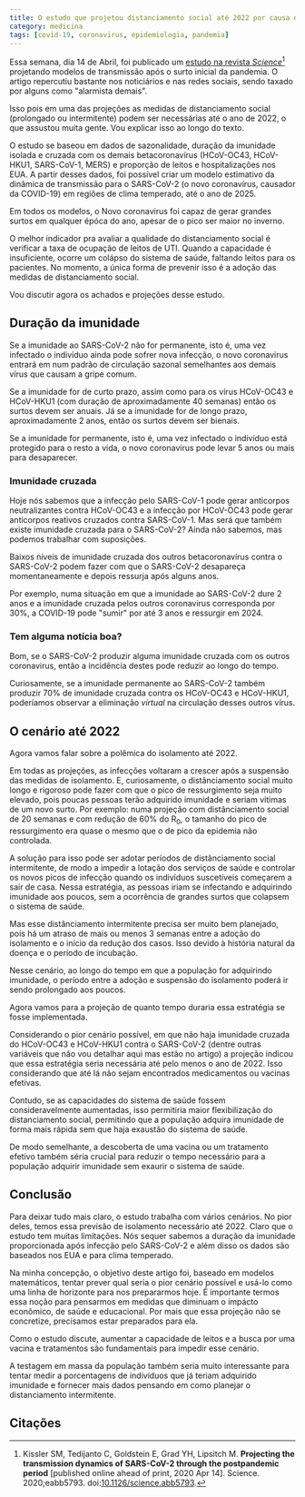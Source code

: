 ```yaml
---
title: O estudo que projetou distanciamento social até 2022 por causa da COVID-19
category: medicina
tags: [covid-19, coronavirus, epidemiologia, pandemia]
---
```


Essa semana, dia 14 de Abril, foi publicado um [estudo na revista *Science*](https://science.sciencemag.org/content/early/2020/04/14/science.abb5793)[^Kissler2020] projetando modelos de transmissão após o surto inicial da pandemia. O artigo repercutiu bastante nos noticiários e nas redes sociais, sendo taxado por alguns como "alarmista demais". 

Isso pois em uma das projeções as medidas de distanciamento social (prolongado ou intermitente) podem ser necessárias até o ano de 2022, o que assustou muita gente. Vou explicar isso ao longo do texto.

O estudo se baseou em dados de sazonalidade, duração da imunidade isolada e cruzada com os demais betacoronavírus (HCoV-OC43, HCoV-HKU1, SARS-CoV-1, MERS) e proporção de leitos e hospitalizações nos EUA. A partir desses dados, foi possível criar um modelo estimativo da dinâmica de transmissão para o SARS-CoV-2 (o novo coronavírus, causador da COVID-19) em regiões de clima temperado, até o ano de 2025.

Em todos os modelos, o Novo coronavirus foi capaz de gerar grandes surtos em qualquer épóca do ano, apesar de o pico ser maior no inverno.

O melhor indicador pra avaliar a qualidade do distanciamento social é verificar a taxa de ocupação de leitos de UTI. Quando a capacidade é insuficiente, ocorre um colápso do sistema de saúde, faltando leitos para os pacientes. No momento, a única forma de prevenir isso é a adoção das medidas de distanciamento social.

Vou discutir agora os achados e projeções desse estudo.

## Duração da imunidade

Se a imunidade ao SARS-CoV-2 não for permanente, isto é, uma vez infectado o indivíduo ainda pode sofrer nova infecção, o novo coronavirus entrará em num padrão de circulação sazonal semelhantes aos demais vírus que causam a gripe comum.

Se a imunidade for de curto prazo, assim como para os vírus HCoV-OC43 e HCoV-HKU1 (com duração de aproximadamente 40 semanas) então os surtos devem ser anuais. Já se a imunidade for de longo prazo, aproximadamente 2 anos, então os surtos devem ser bienais.

Se a imunidade for permanente, isto é, uma vez infectado o indivíduo está protegido para o resto a vida, o novo coronavirus pode levar 5 anos ou mais para desaparecer.

### Imunidade cruzada

Hoje nós sabemos que a infecção pelo SARS-CoV-1 pode gerar anticorpos  neutralizantes contra HCoV-OC43 e a infecção por HCoV-OC43 pode gerar anticorpos reativos cruzados contra SARS-CoV-1. Mas será que também existe imunidade cruzada para o SARS-CoV-2? Ainda não sabemos, mas podemos trabalhar com suposições.

Baixos níveis de imunidade cruzada dos outros betacoronavírus contra o SARS-CoV-2 podem fazer com que o SARS-CoV-2 desapareça momentaneamente e depois ressurja após alguns anos.

Por exemplo, numa situação em que a imunidade ao SARS-CoV-2 dure 2 anos e a imunidade cruzada pelos outros coronavirus corresponda por 30%, a COVID-19 pode "sumir" por até 3 anos e ressurgir em 2024.

### Tem alguma notícia boa?

Bom, se o SARS-CoV-2 produzir alguma imunidade cruzada com os outros coronavirus, então a incidência destes pode reduzir ao longo do tempo.

Curiosamente, se a imunidade permanente ao SARS-CoV-2 também produzir 70% de imunidade cruzada contra os HCoV-OC43 e HCoV-HKU1, poderíamos observar a eliminação *virtual* na circulação desses outros vírus.

## O cenário até 2022

Agora vamos falar sobre a polêmica do isolamento até 2022.

Em todas as projeções, as infecções voltaram a crescer após a suspensão das medidas de isolamento. E, curiosamente, o distânciamento social muito longo e rigoroso pode fazer com que o pico de ressurgimento seja muito elevado, pois poucas pessoas terão adquirido imunidade e seriam vitimas de um novo surto. Por exemplo: numa projeção com distânciamento social de 20 semanas e com redução de 60% do R<sub>0</sub>, o tamanho do pico de ressurgimento era quase o mesmo que o de pico da epidemia não controlada.

A solução para isso pode ser adotar períodos de distânciamento social intermitente, de modo a impedir a lotação dos serviços de saúde e controlar os novos picos de infecção quando os indivíduos suscetíveis começarem a sair de casa. Nessa estratégia, as pessoas iriam se infectando e adquirindo imunidade aos poucos, sem a ocorrência de grandes surtos que colapsem o sistema de saúde.

Mas esse distânciamento intermitente precisa ser muito bem planejado, pois há um atraso de mais ou menos 3 semanas entre a adoção do isolamento e o início da redução dos casos. Isso devido à história natural da doença e o período de incubação.

Nesse cenário, ao longo do tempo em que a população for adquirindo imunidade, o período entre a adoção e suspensão do isolamento poderá ir sendo prolongado aos poucos.

Agora vamos para a projeção de quanto tempo duraria essa estratégia se fosse implementada.

Considerando o pior cenário possível, em que não haja imunidade cruzada do HCoV-OC43 e HCoV-HKU1 contra o SARS-CoV-2 (dentre outras variáveis que não vou detalhar aqui mas estão no artigo) a projeção indicou que essa estratégia seria necessária até pelo menos o ano de 2022. Isso considerando que até lá não sejam encontrados medicamentos ou vacinas efetivas.

Contudo, se as capacidades do sistema de saúde fossem consideravelmente aumentadas, isso permitiria maior flexibilização do distanciamento social, permitindo que a população adquira imunidade de forma mais rápida sem que haja exaustão do sistema de saúde.

De modo semelhante, a descoberta de uma vacina ou um tratamento efetivo também séria crucial para reduzir o tempo necessário para a população adquirir imunidade sem exaurir o sistema de saúde.

## Conclusão

Para deixar tudo mais claro, o estudo trabalha com vários cenários. No pior deles, temos essa previsão de isolamento necessário até 2022. Claro que o estudo tem muitas limitações. Nós sequer sabemos a duração da imunidade proporcionada após infecção pelo SARS-CoV-2 e além disso os dados são baseados nos EUA e para clima temperado.

Na minha concepção, o objetivo deste artigo foi, baseado em modelos matemáticos, tentar prever qual seria o pior cenário possível e usá-lo como uma linha de horizonte para nos prepararmos hoje. É importante termos essa noção para pensarmos em medidas que diminuam o impácto econômico, de saúde e educacional. Por mais que essa projeção não se concretize, precisamos estar preparados para ela. 

Como o estudo discute, aumentar a capacidade de leitos e a busca por uma vacina e tratamentos são fundamentais para impedir esse cenário.

A testagem em massa da população também seria muito interessante para tentar medir a porcentagens de indivíduos que já teriam adquirido imunidade e fornecer mais dados pensando em como planejar o distanciamento intermitente.

## Citações

[^Kissler2020]: Kissler SM, Tedijanto C, Goldstein E, Grad YH, Lipsitch M. **Projecting the transmission dynamics of SARS-CoV-2 through the postpandemic period** [published online ahead of print, 2020 Apr 14]. Science. 2020;eabb5793. doi:[10.1126/science.abb5793](https://doi.org/10.1126/science.abb5793).